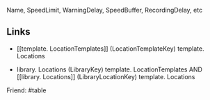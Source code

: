 Name, SpeedLimit, WarningDelay, SpeedBuffer, RecordingDelay, etc

## Links

- [[template. LocationTemplates]] (LocationTemplateKey) template. Locations

- library. Locations (LibraryKey) template. LocationTemplates
	  AND
	  [[library. Locations]] (LibraryLocationKey) template. Locations

Friend: #table